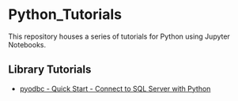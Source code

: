 # Python_Tutorials

This repository houses a series of tutorials for Python using Jupyter Notebooks.

## Library Tutorials
- [pyodbc - Quick Start - Connect to SQL Server with Python](https://github.com/israel-dryer/Python-Tutorials/blob/master/pyodbc-tutorials/Connect-To-Microsoft-SQL-Server.ipynb)
